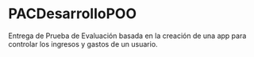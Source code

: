 # PACDesarrolloPOO

Entrega de Prueba de Evaluación basada en la creación de una app para controlar los ingresos y gastos de un usuario.
